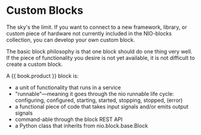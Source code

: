 # Custom Blocks

The sky's the limit. If you want to connect to a new framework, library, or custom piece of hardware not currently included in the NIO-blocks collection, you can develop your own custom block.

The basic block philosophy is that one block should do one thing very well. If the piece of functionality you desire is not yet available, it is not difficult to create a custom block.

A {{ book.product }} block is:
- a unit of functionality that runs in a service
- "runnable"—meaning it goes through the nio runnable life cycle: configuring, configured, starting, started, stopping, stopped, (error)
- a functional piece of code that takes input signals and/or emits output signals
- command-able through the block REST API
- a Python class that inherits from nio.block.base.Block
